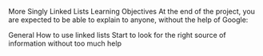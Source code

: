 More Singly Linked Lists
Learning Objectives
At the end of the project, you are expected to be able to explain to anyone, without the help of Google:

General
How to use linked lists
Start to look for the right source of information without too much help
